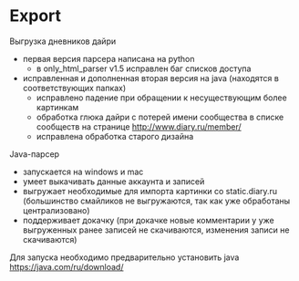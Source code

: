 ﻿# Export
Выгрузка дневников дайри

* первая версия парсера написана на python
  * в only_html_parser v1.5 исправлен баг списков доступа
* исправленная и дополненная вторая версия на java (находятся в соответствующих папках)
  * исправлено падение при обращении к несуществующим более картинкам
  * обработка глюка дайри с потерей имени сообщества в списке сообществ на странице http://www.diary.ru/member/
  * исправлена обработка старого дизайна

Java-парсер 
* запускается на windows и mac
* умеет выкачивать данные аккаунта и записей
* выгружает необходимые для импорта картинки со static.diary.ru (большинство смайликов не выгружаются, так как уже обработаны централизовано)
* поддерживает докачку (при докачке новые комментарии у уже выгруженных ранее записей не скачиваются, изменения записи не скачиваются)

Для запуска необходимо предварительно установить java https://java.com/ru/download/